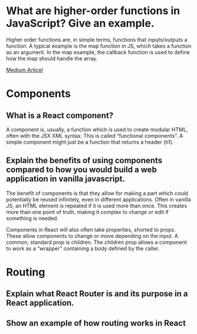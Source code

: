 # What are higher-order functions in JavaScript? Give an example.

Higher order functions are, in simple terms, functions that inputs/outputs a function. A typical example is the map function in JS, which takes a function as an argument. In the map example, the callback function is used to define how the map should handle the array.

[Medium Articel](https://medium.com/@kevinlai76/javascript-callbacks-and-higher-order-functions-3e5a81b4ec9d)

# Components

## What is a React component?

A component is, usually, a function which is used to create modular HTML, often with the JSX XML syntax. This is called “functional components”. A simple component might just be a function that returns a header (h1).

## Explain the benefits of using components compared to how you would build a web application in vanilla javascript.

The benefit of components is that they allow for making a part which could potentially be reused infinitely, even in different applications. Often in vanilla JS, an HTML element is repeated if it is used more than once. This creates more than one point of truth, making it complex to change or edit if something is needed.

Components in React will also often take properties, shorted to props. These allow components to change or move depending on the input. A common, standard prop is children. The children prop allows a component to work as a “wrapper” containing a body defined by the caller.

# Routing

## Explain what React Router is and its purpose in a React application.

## Show an example of how routing works in React
